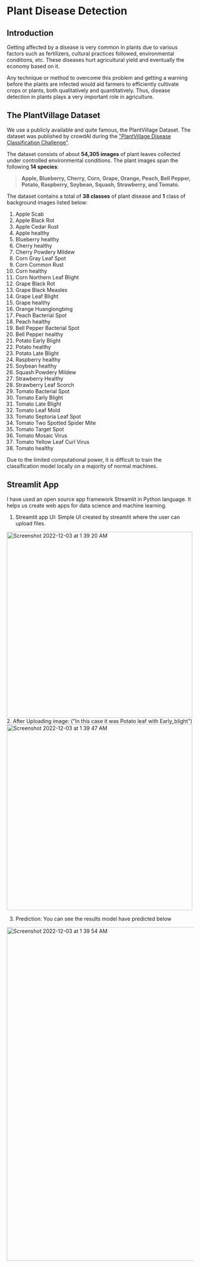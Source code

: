 # Plant Disease Detection

## Introduction

Getting affected by a disease is very common in plants due to various factors such as fertilizers, cultural practices followed, environmental conditions, etc. These diseases hurt agricultural yield and eventually the economy based on it. 

Any technique or method to overcome this problem and getting a warning before the plants are infected would aid farmers to efficiently cultivate crops or plants, both qualitatively and quantitatively. Thus, disease detection in plants plays a very important role in agriculture.

## The PlantVillage Dataset

We use a publicly available and quite famous, the PlantVillage Dataset. The dataset was published by crowdAI during the ["PlantVillage Disease Classification Challenge"](https://www.crowdai.org/challenges/plantvillage-disease-classification-challenge). 

The dataset consists of about **54,305 images** of plant leaves collected under controlled environmental conditions. The plant images span the following **14 species**:

> **Apple, Blueberry, Cherry, Corn, Grape, Orange, Peach, Bell Pepper, Potato, Raspberry, Soybean, Squash, Strawberry, and Tomato.**

The dataset contains a total of **38 classes** of plant disease and **1** class of background images listed below:

1. Apple Scab
2. Apple Black Rot
3. Apple Cedar Rust
4. Apple healthy
5. Blueberry healthy
6. Cherry healthy
7. Cherry Powdery Mildew
8. Corn Gray Leaf Spot
9. Corn Common Rust
10. Corn healthy
11. Corn Northern Leaf Blight
12. Grape Black Rot
13. Grape Black Measles
14. Grape Leaf Blight
15. Grape healthy
16. Orange Huanglongbing
17. Peach Bacterial Spot
18. Peach healthy
19. Bell Pepper Bacterial Spot
20. Bell Pepper healthy
21. Potato Early Blight
22. Potato healthy
23. Potato Late Blight
24. Raspberry healthy
25. Soybean healthy
26. Squash Powdery Mildew
27. Strawberry Healthy
28. Strawberry Leaf Scorch
29. Tomato Bacterial Spot
30. Tomato Early Blight
31. Tomato Late Blight
32. Tomato Leaf Mold
33. Tomato Septoria Leaf Spot
34. Tomato Two Spotted Spider Mite
35. Tomato Target Spot
36. Tomato Mosaic Virus
37. Tomato Yellow Leaf Curl Virus
38. Tomato healthy

Due to the limited computational power, it is difficult to train the classification model locally on a majority of normal machines.

## Streamlit App
I have used an open source app framework Streamlit in Python language. It helps us create web apps for data science and machine learning. 

1. Streamlit app UI: Simple UI created by streamlit where the user can upload files.

<img width="500" alt="Screenshot 2022-12-03 at 1 39 20 AM" src="https://user-images.githubusercontent.com/64124824/205377869-a827cc6d-cd4d-4e71-9a0a-2524bb125c65.png">
2. After Uploading image: ("In this case it was Potato leaf with Early_blight")

<img width="500" alt="Screenshot 2022-12-03 at 1 39 47 AM" src="https://user-images.githubusercontent.com/64124824/205378045-14751864-25d3-4793-9d4a-476b5f01da01.png">

3. Prediction: You can see the results model have predicted below 

<img width="896" alt="Screenshot 2022-12-03 at 1 39 54 AM" src="https://user-images.githubusercontent.com/64124824/205378284-42248b35-a991-48de-b533-a5b91405051c.png">


 
